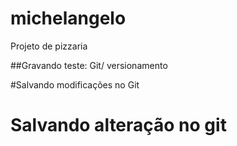 # michelangelo
Projeto de pizzaria


##Gravando teste: Git/ versionamento

#Salvando modificações no Git

# Salvando alteração no git